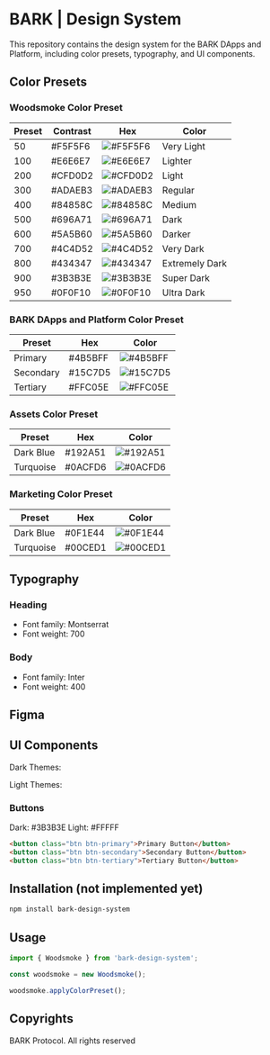 # BARK | Design System

This repository contains the design system for the BARK DApps and Platform, including color presets, typography, and UI components.

## Color Presets

### Woodsmoke Color Preset

| Preset  | Contrast | Hex     | Color       |
|---------|----------|---------|-------------|
| 50      | #F5F5F6  | ![#F5F5F6](https://via.placeholder.com/20/F5F5F6?text=+) | Very Light  |
| 100     | #E6E6E7  | ![#E6E6E7](https://via.placeholder.com/20/E6E6E7?text=+) | Lighter     |
| 200     | #CFD0D2  | ![#CFD0D2](https://via.placeholder.com/20/CFD0D2?text=+) | Light       |
| 300     | #ADAEB3  | ![#ADAEB3](https://via.placeholder.com/20/ADAEB3?text=+) | Regular     |
| 400     | #84858C  | ![#84858C](https://via.placeholder.com/20/84858C?text=+) | Medium     |
| 500     | #696A71  | ![#696A71](https://via.placeholder.com/20/696A71?text=+) | Dark        |
| 600     | #5A5B60  | ![#5A5B60](https://via.placeholder.com/20/5A5B60?text=+) | Darker      |
| 700     | #4C4D52  | ![#4C4D52](https://via.placeholder.com/20/4C4D52?text=+) | Very Dark  |
| 800     | #434347  | ![#434347](https://via.placeholder.com/20/434347?text=+) | Extremely Dark |
| 900     | #3B3B3E  | ![#3B3B3E](https://via.placeholder.com/20/3B3B3E?text=+) | Super Dark  |
| 950     | #0F0F10  | ![#0F0F10](https://via.placeholder.com/20/0F0F10?text=+) | Ultra Dark  |

### BARK DApps and Platform Color Preset

| Preset  | Hex     | Color       |
|---------|---------|-------------|
| Primary | #4B5BFF | ![#4B5BFF](https://via.placeholder.com/20/4B5BFF?text=+) | 
| Secondary | #15C7D5 | ![#15C7D5](https://via.placeholder.com/20/15C7D5?text=+) |
| Tertiary | #FFC05E | ![#FFC05E](https://via.placeholder.com/20/FFC05E?text=+) |

### Assets Color Preset

| Preset  | Hex     | Color       |
|---------|---------|-------------|
| Dark Blue | #192A51 | ![#192A51](https://via.placeholder.com/20/192A51?text=+) |
| Turquoise | #0ACFD6 | ![#0ACFD6](https://via.placeholder.com/20/0ACFD6?text=+) |

### Marketing Color Preset

| Preset  | Hex     | Color       |
|---------|---------|-------------|
| Dark Blue | #0F1E44 | ![#0F1E44](https://via.placeholder.com/20/0F1E44?text=+) |
| Turquoise | #00CED1 | ![#00CED1](https://via.placeholder.com/20/00CED1?text=+) |

## Typography

### Heading

- Font family: Montserrat
- Font weight: 700

### Body

- Font family: Inter
- Font weight: 400

## Figma

## UI Components

Dark Themes:

Light Themes:

### Buttons

Dark: #3B3B3E 
Light: #FFFFF

```html
<button class="btn btn-primary">Primary Button</button>
<button class="btn btn-secondary">Secondary Button</button>
<button class="btn btn-tertiary">Tertiary Button</button>
```

## Installation (not implemented yet)

```bash
npm install bark-design-system
```

## Usage

```javascript
import { Woodsmoke } from 'bark-design-system';

const woodsmoke = new Woodsmoke();

woodsmoke.applyColorPreset();
```

## Copyrights

BARK Protocol. All rights reserved
